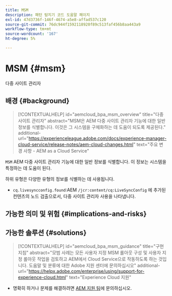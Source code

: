 ```yaml
---
title: MSM
description: 패턴 탐지기 코드 도움말 페이지
exl-id: 47d3736f-146f-4674-a5e8-affad537c120
source-git-commit: 76dc944f1592118920f89c513faf456b8aa443a9
workflow-type: tm+mt
source-wordcount: '167'
ht-degree: 5%

---
```


# MSM {#msm}

다중 사이트 관리자

## 배경 {#background}

>[!CONTEXTUALHELP]
>id="aemcloud_bpa_msm_overview"
>title="다중 사이트 관리자"
>abstract="MSM은 AEM 다중 사이트 관리자 기능에 대한 일반 정보를 식별합니다. 이것은 그 시스템을 구체화하는 데 도움이 되도록 제공된다."
>additional-url="https://experienceleague.adobe.com/docs/experience-manager-cloud-service/release-notes/aem-cloud-changes.html" text="주요 변경 사항 - AEM as a Cloud Service"

`MSM` AEM 다중 사이트 관리자 기능에 대한 일반 정보를 식별합니다. 이 정보는 시스템을 특정하는 데 도움이 된다.

하위 유형은 다양한 유형의 정보를 식별하는 데 사용됩니다.

* `cq.livesyncconfig.found`:AEM `/jcr:content/cq:LiveSyncConfig` 에 추가된 컨텐츠의 노드 검출으로서, 다중 사이트 관리자 사용을 나타냅니다.

## 가능한 의미 및 위험 {#implications-and-risks}


## 가능한 솔루션 {#solutions}

>[!CONTEXTUALHELP]
>id="aemcloud_bpa_msm_guidance"
>title="구현 지침"
>abstract="모범 사례는 모든 사용자 지정 MSM 롤아웃 구성 및 사용자 지정 롤아웃 작업을 검토하고 AEM에서 Cloud Service으로 작동하도록 하는 것입니다. 도움말 및 분류에 대한 Adobe 지원 센터에 문의하십시오"
>additional-url="https://helpx.adobe.com/enterprise/using/support-for-experience-cloud.html" text="Experience Cloud 지원"

* 명확히 하거나 문제를 해결하려면 [AEM 지원 팀](https://helpx.adobe.com/enterprise/using/support-for-experience-cloud.html)에 문의하십시오.
